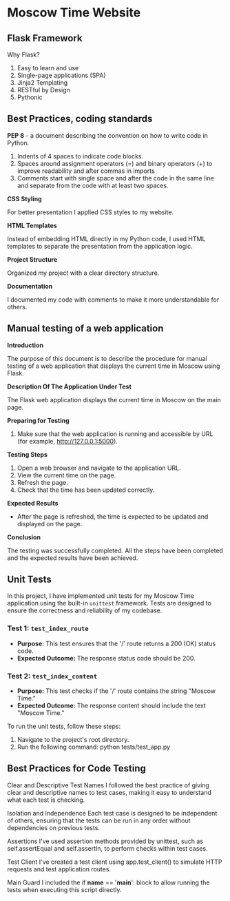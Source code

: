 # Moscow Time Website 

## Flask Framework
 Why Flask?
1. Easy to learn and use
2. Single-page applications (SPA)
3. Jinja2 Templating
4. RESTful by Design
5. Pythonic

## Best Practices, coding standards

**PEP 8** - a document describing the convention on how to write code in Python.
1. Indents of 4 spaces to indicate code blocks.
2. Spaces around assignment operators (=) and binary operators (+) to improve readability and after commas in imports
3. Comments start with single space and after the code in the same line and separate from the code with at least two spaces. 

**CSS Styling**

For better presentation I applied CSS styles to my website. 

**HTML Templates**

Instead of embedding HTML directly in my Python code, I used HTML templates to separate the presentation from the application logic.

**Project Structure** 

Organized my project with a clear directory structure. 

**Documentation** 

I documented my code with comments to make it more understandable for others. 

## Manual testing of a web application 

**Introduction**

The purpose of this document is to describe the procedure for manual testing of a web application that displays the current time in Moscow using Flask.

**Description Of The Application Under Test**

The Flask web application displays the current time in Moscow on the main page.

**Preparing for Testing**

1. Make sure that the web application is running and accessible by URL (for example, http://127.0.0.1:5000).

**Testing Steps**

1. Open a web browser and navigate to the application URL.
2. View the current time on the page.
3. Refresh the page.
4. Check that the time has been updated correctly.

**Expected Results**

- After the page is refreshed, the time is expected to be updated and displayed on the page.

**Conclusion**

The testing was successfully completed. All the steps have been completed and the expected results have been achieved.

## Unit Tests

In this project, I have implemented unit tests for my Moscow Time application using the built-in `unittest` framework. Tests are designed to ensure the correctness and reliability of my codebase.

### Test 1: `test_index_route`

- **Purpose:** This test ensures that the '/' route returns a 200 (OK) status code.
- **Expected Outcome:** The response status code should be 200.

### Test 2: `test_index_content`

- **Purpose:** This test checks if the '/' route contains the string "Moscow Time."
- **Expected Outcome:** The response content should include the text "Moscow Time."

To run the unit tests, follow these steps:

1. Navigate to the project's root directory.
2. Run the following command:
python tests/test_app.py

## Best Practices for Code Testing

Clear and Descriptive Test Names
I followed the best practice of giving clear and descriptive names to test cases, making it easy to understand what each test is checking.

Isolation and Independence
Each test case is designed to be independent of others, ensuring that the tests can be run in any order without dependencies on previous tests.

Assertions
I've used assertion methods provided by unittest, such as self.assertEqual and self.assertIn, to perform checks within test cases.

Test Client
I've created a test client using app.test_client() to simulate HTTP requests and test application routes.

Main Guard
I included the if __name__ == '__main__': block to allow running the tests when executing this script directly.
